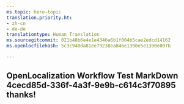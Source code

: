 ```yaml
---
ms.topic: hero-topic
translation.priority.ht:
- zh-cn
- de-de
translationtype: Human Translation
ms.sourcegitcommit: 021b48b6e4e1e4346a6b1f004b5cae2edcd14162
ms.openlocfilehash: 5c3c940da81ee79238ea846e1390e5e1390e007b

---
```

## OpenLocalization Workflow Test MarkDown 4cecd85d-336f-4a3f-9e9b-c614c3f70895 thanks!



<!--HONumber=Aug16_HO3-->


